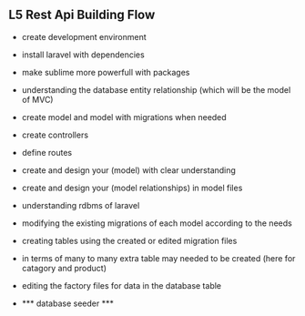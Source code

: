 ## L5 Rest Api Building Flow

- create development environment

- install laravel with dependencies

- make sublime more powerfull with packages

- understanding the database entity relationship (which will be the model of MVC)

- create model and model with migrations when needed

- create controllers

- define routes

- create and design your (model) with clear understanding

- create and design your (model relationships) in model files

- understanding rdbms of laravel

- modifying the existing migrations of each model according to the needs

- creating tables using the created or edited migration files

- in terms of many to many extra table may needed to be created (here for catagory and product)

- editing the factory files for data in the database table

- *** database seeder ***